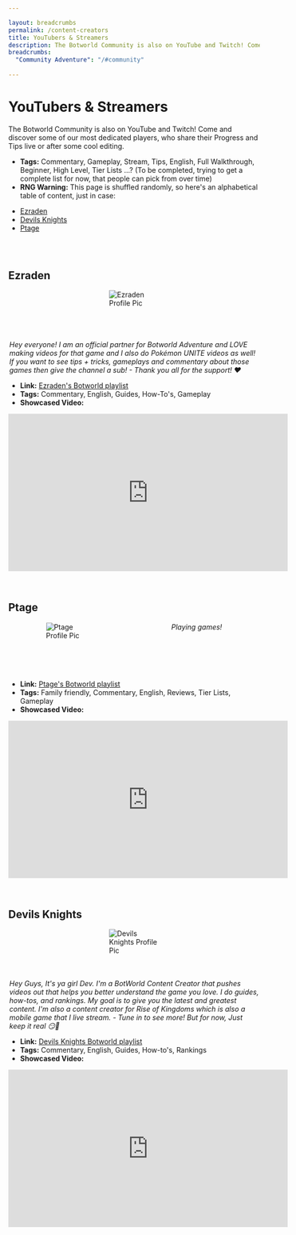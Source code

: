 ```yaml
---

layout: breadcrumbs
permalink: /content-creators
title: YouTubers & Streamers
description: The Botworld Community is also on YouTube and Twitch! Come and discover some of our most dedicated players, who share their Progress and Tips live or after some cool editing.
breadcrumbs:
  "Community Adventure": "/#community"
  
---
```



# YouTubers & Streamers

The Botworld Community is also on YouTube and Twitch! Come and discover some of our most dedicated players, who share their Progress and Tips live or after some cool editing.

- **Tags:** Commentary, Gameplay, Stream, Tips, English, Full Walkthrough, Beginner, High Level, Tier Lists ...? (To be completed, trying to get a complete list for now, that people can pick from over time)
- **RNG Warning:** This page is shuffled randomly, so here's an alphabetical table of content, just in case: 

<ul class="page-toc toc-block-list links">
    <li class="toc-block-entry"><a href="#ezraden">Ezraden</a></li>
    <li class="toc-block-entry"><a href="#devils-knights">Devils Knights</a></li>
    <li class="toc-block-entry"><a href="#ptage">Ptage</a></li>
</ul>



<div class="shuffle-container">

<div class="content-creator">
<div markdown="1">

## Ezraden 

![Ezraden Profile Pic](https://yt3.ggpht.com/KS77N1Vyiu5V2BJYemqxcD_up5IuhbRj-A30qub4Dl6MDkmgQvDlMGid3iP-ujPqP4-mBf7xnQ=s176-c-k-c0x00ffffff-no-rj)

*Hey everyone! I am an official partner for Botworld Adventure and LOVE making videos for that game and I also do Pokémon UNITE videos as well! If you want to see tips + tricks, gameplays and commentary about those games then give the channel a sub! - Thank you all for the support! ❤️*


- **Link:** [Ezraden's Botworld playlist](https://www.youtube.com/playlist?list=PLCqz00hFU4Ny0hU4ras6i4EpZGOXgJwey)
- **Tags:**  Commentary, English, Guides, How-To's, Gameplay
- **Showcased Video:** 

</div>

<iframe width="560" height="315" src="https://www.youtube.com/embed/L1iHFZUZwps" title="YouTube video player" frameborder="0" allow="accelerometer; autoplay; clipboard-write; encrypted-media; gyroscope; picture-in-picture" allowfullscreen></iframe>

</div>

<div class="content-creator">
<div markdown="1">

## Ptage

![Ptage Profile Pic](https://yt3.ggpht.com/AePsIZHxC5raPUOJOpKKPmO2AWZ0D2o9Vo6hv0JumN4XFUTpIvOdwfYhf_Add27y_Jaj7EqIGYI=s176-c-k-c0x00ffffff-no-rj)

*Playing games!*


- **Link:** [Ptage's Botworld playlist](https://www.youtube.com/playlist?list=PLrpqWKxRqCmObQMuL--KbPSESUcNfJtLf)
- **Tags:** Family friendly, Commentary, English, Reviews, Tier Lists, Gameplay
- **Showcased Video:** 

</div>

<iframe width="560" height="315" src="https://www.youtube.com/embed/LcI_1gA1LOc" title="YouTube video player" frameborder="0" allow="accelerometer; autoplay; clipboard-write; encrypted-media; gyroscope; picture-in-picture" allowfullscreen></iframe>

</div>

<div class="content-creator">
<div markdown="1">

## Devils Knights

![Devils Knights Profile Pic](https://yt3.ggpht.com/ytc/AKedOLQWHZxfWWCBarV2needTGp1ZzxhvK1jEx1-B730tGg=s176-c-k-c0x00ffffff-no-rj)

*Hey Guys, It's ya girl Dev. I'm a BotWorld Content Creator that pushes videos out that helps you better understand the game you love. I do guides, how-tos, and rankings. My goal is to give you the latest and greatest content. I'm also a content creator for Rise of Kingdoms which is also a mobile game that I live stream. - Tune in to see more! But for now, Just keep it real 😏💜*


- **Link:** [Devils Knights Botworld playlist](https://www.youtube.com/playlist?list=PLdbSU2saT61vNcEX9RFcp_39oDhDUchG7)
- **Tags:**  Commentary, English, Guides, How-to's, Rankings
- **Showcased Video:** 

</div>

<iframe width="560" height="315" src="https://www.youtube.com/embed/7hm_hUCPQ_8" title="YouTube video player" frameborder="0" allow="accelerometer; autoplay; clipboard-write; encrypted-media; gyroscope; picture-in-picture" allowfullscreen></iframe>

</div>


</div>

<script>
var shuffleContainers = document.querySelectorAll('.shuffle-container');
for (var i = 0; i < shuffleContainers.length; i++) {
    var shuffleContainer = shuffleContainers[i];
    for (var j = shuffleContainer.children.length; j >= 0; j--) {
        shuffleContainer.appendChild(shuffleContainer.children[Math.random() * j | 0]);
    }
}
</script>

<style>
.content-creator > div {
    flex-wrap: wrap;
    display: flex;
    /* flex-direction: column; */
}
.content-creator > div p {
    margin: 0 auto;
    background: none;
}
.content-creator > div h2+p {
    width: 100px;
    height: 100px;
}
.content-creator > div h2 {
    width: 100%;
    margin-top: 60px;
}
.content-creator > div h2+p+p {
    max-width: 500px;
}
.content-creator ul {
    width: 100%;
}
</style>
